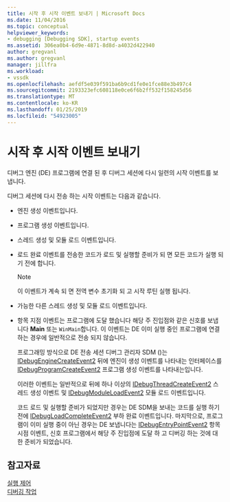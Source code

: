 ```yaml
---
title: 시작 후 시작 이벤트 보내기 | Microsoft Docs
ms.date: 11/04/2016
ms.topic: conceptual
helpviewer_keywords:
- debugging [Debugging SDK], startup events
ms.assetid: 306ea0b4-6d9e-4871-8d8d-a4032d422940
author: gregvanl
ms.author: gregvanl
manager: jillfra
ms.workload:
- vssdk
ms.openlocfilehash: aefdf5e039f591ba6b9cd1fe0e1fce88e3b497c4
ms.sourcegitcommit: 2193323efc608118e0ce6f6b2ff532f158245d56
ms.translationtype: MT
ms.contentlocale: ko-KR
ms.lasthandoff: 01/25/2019
ms.locfileid: "54923005"
---
```

# <a name="send-startup-events-after-a-launch"></a>시작 후 시작 이벤트 보내기
디버그 엔진 (DE) 프로그램에 연결 된 후 디버그 세션에 다시 일련의 시작 이벤트를 보냅니다.  
  
 디버그 세션에 다시 전송 하는 시작 이벤트는 다음과 같습니다.  
  
- 엔진 생성 이벤트입니다.  
  
- 프로그램 생성 이벤트입니다.  
  
- 스레드 생성 및 모듈 로드 이벤트입니다.  
  
- 로드 완료 이벤트를 전송한 코드가 로드 및 실행할 준비가 되 면 모든 코드가 실행 되기 전에 합니다. 
  
  > [!NOTE]
  >  이 이벤트가 계속 되 면 전역 변수 초기화 되 고 시작 루틴 실행 됩니다.  
  
- 가능한 다른 스레드 생성 및 모듈 로드 이벤트입니다.  
  
- 항목 지점 이벤트는 프로그램에 도달 했습니다 해당 주 진입점와 같은 신호를 보냅니다 **Main** 또는 `WinMain`합니다. 이 이벤트는 DE 이미 실행 중인 프로그램에 연결 하는 경우에 일반적으로 전송 되지 않습니다.  
  
  프로그래밍 방식으로 DE 전송 세션 디버그 관리자 SDM ()는 [IDebugEngineCreateEvent2](../../extensibility/debugger/reference/idebugenginecreateevent2.md) 뒤에 엔진이 생성 이벤트를 나타내는 인터페이스를 [IDebugProgramCreateEvent2](../../extensibility/debugger/reference/idebugprogramcreateevent2.md) 프로그램 생성 이벤트를 나타내는입니다.  
  
  이러한 이벤트는 일반적으로 뒤에 하나 이상의 [IDebugThreadCreateEvent2](../../extensibility/debugger/reference/idebugthreadcreateevent2.md) 스레드 생성 이벤트 및 [IDebugModuleLoadEvent2](../../extensibility/debugger/reference/idebugmoduleloadevent2.md) 모듈 로드 이벤트입니다.  
  
  코드 로드 및 실행할 준비가 되었지만 경우는 DE SDM을 보내는 코드를 실행 하기 전에 [IDebugLoadCompleteEvent2](../../extensibility/debugger/reference/idebugloadcompleteevent2.md) 부하 완료 이벤트입니다. 마지막으로, 프로그램이 이미 실행 중이 아닌 경우는 DE 보냅니다는 [IDebugEntryPointEvent2](../../extensibility/debugger/reference/idebugentrypointevent2.md) 항목 시점 이벤트, 신호 프로그램에서 해당 주 진입점에 도달 하 고 디버깅 하는 것에 대 한 준비가 되었습니다.  
  
## <a name="see-also"></a>참고자료  
 [실행 제어](../../extensibility/debugger/control-of-execution.md)   
 [디버깅 작업](../../extensibility/debugger/debugging-tasks.md)